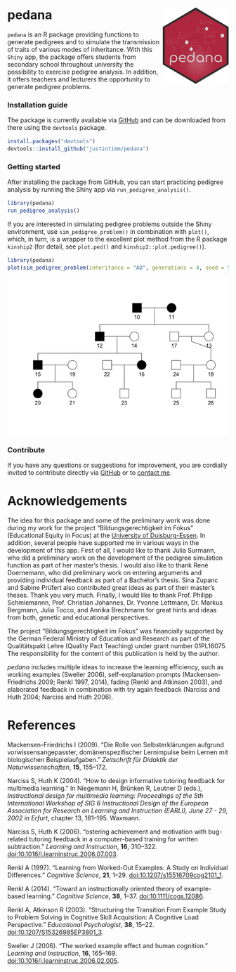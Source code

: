 
# pedana <img src = "man/figures/logo.png" align = "right" width = "150" />

`pedana` is an R package providing functions to generate pedigrees and
to simulate the transmission of traits of various modes of inheritance.
With this `Shiny` app, the package offers students from secondary school
throughout university the possibility to exercise pedigree analysis. In
addition, it offers teachers and lecturers the opportunity to generate
pedigree problems.

### Installation guide

The package is currently available via
[GitHub](https://github.com/justintimm/pedana) and can be downloaded
from there using the `devtools` package.

``` r
install.packages("devtools")
devtools::install_github("justintimm/pedana")
```

### Getting started

After installing the package from GitHub, you can start practicing
pedigree analysis by running the Shiny app via
`run_pedigree_analysis()`.

``` r
library(pedana)
run_pedigree_analysis()
```

If you are interested in simulating pedigree problems outside the Shiny
environment, use `sim_pedigree_problem()` in combination with `plot()`,
which, in turn, is a wrapper to the excellent plot method from the R
package `kinship2` (for detail, see `plot.ped()` and
`kinship2::plot.pedigree()`).

``` r
library(pedana)
plot(sim_pedigree_problem(inheritance = "AD", generations = 4, seed = 5))
```

<img src="man/figures/store-figure-1.png" style="display: block; margin: auto;" />

### Contribute

If you have any questions or suggestions for improvement, you are
cordially invited to contribute directly via
[GitHub](https://github.com/justintimm/pedana) or to [contact
me](mailto:justin.timm@uni-due.de).

# Acknowledgements

The idea for this package and some of the preliminary work was done
during my work for the project “Bildungsgerechtigkeit im Fokus”
(Educational Equity in Focus) at the [University of
Duisburg-Essen](https://www.uni-due.de). In addition, several people
have supported me in various ways in the development of this app. First
of all, I would like to thank Julia Surmann, who did a preliminary work
on the development of the pedigree simulation function as part of her
master’s thesis. I would also like to thank René Doernemann, who did
preliminary work on entering arguments and providing individual feedback
as part of a Bachelor’s thesis. Sina Zupanc and Sabine Prüfert also
contributed great ideas as part of their master’s theses. Thank you very
much. Finally, I would like to thank Prof. Philipp Schmiemannn,
Prof. Christian Johannes, Dr. Yvonne Lettmann, Dr. Markus Bergmann,
Julia Tocco, and Annika Brechmann for great hints and ideas from both,
genetic and educational perspectives.

The project “Bildungsgerechtigkeit im Fokus” was financially supported
by the German Federal Ministry of Education and Research as part of the
Qualitätspakt Lehre (Quality Pact Teaching) under grant number
01PL16075. The responsibility for the content of this publication is
held by the author.

*pedana* includes multiple ideas to increase the learning efficiency,
such as working examples (Sweller 2006), self-explanation prompts
(Mackensen-Friedrichs 2009; Renkl 1997, 2014), fading (Renkl and
Atkinson 2003), and elaborated feedback in combination with try again
feedback (Narciss and Huth 2004; Narciss and Huth 2006).

# References

<p>
Mackensen-Friedrichs I (2009). “Die Rolle von Selbsterklärungen aufgrund
vorwissensangepasster, domänenspezifischer Lernimpulse beim Lernen mit
biologischen Beispielaufgaben.” <em>Zeitschrift für Didaktik der
Naturwissenschaften</em>, <b>15</b>, 155–172.
</p>
<p>
Narciss S, Huth K (2004). “How to design informative tutoring feedback
for multimedia learning.” In Niegemann H, Brünken R, Leutner D (eds.),
<em>Instructional design for multimedia learning: Proceedings of the 5th
International Workshop of SIG 6 Instructional Design of the European
Association for Research on Learning and Instruction (EARLI), June 27 -
29, 2002 in Erfurt</em>, chapter 13, 181–195. Waxmann.
</p>
<p>
Narciss S, Huth K (2006). “ostering achievement and motivation with
bug-related tutoring feedback in a computer-based training for written
subtraction.” <em>Learning and Instruction</em>, <b>16</b>, 310–322.
<a href="https://doi.org/10.1016/j.learninstruc.2006.07.003">doi:10.1016/j.learninstruc.2006.07.003</a>.
</p>
<p>
Renkl A (1997). “Learning from Worked-Out Examples: A Study on
Individual Differences.” <em>Cognitive Science</em>, <b>21</b>, 1–29.
<a href="https://doi.org/10.1207/s15516709cog2101_1">doi:10.1207/s15516709cog2101_1</a>.
</p>
<p>
Renkl A (2014). “Toward an instructionally oriented theory of
example-based learning.” <em>Cognitive Science</em>, <b>38</b>, 1–37.
<a href="https://doi.org/10.1111/cogs.12086">doi:10.1111/cogs.12086</a>.
</p>
<p>
Renkl A, Atkinson R (2003). “Structuring the Transition From Example
Study to Problem Solving in Cognitive Skill Acquisition: A Cognitive
Load Perspective.” <em>Educational Psychologist</em>, <b>38</b>, 15–22.
<a href="https://doi.org/10.1207/S15326985EP3801_3">doi:10.1207/S15326985EP3801_3</a>.
</p>
<p>
Sweller J (2006). “The worked example effect and human cognition.”
<em>Learning and Instruction</em>, <b>16</b>, 165–169.
<a href="https://doi.org/10.1016/j.learninstruc.2006.02.005">doi:10.1016/j.learninstruc.2006.02.005</a>.
</p>
